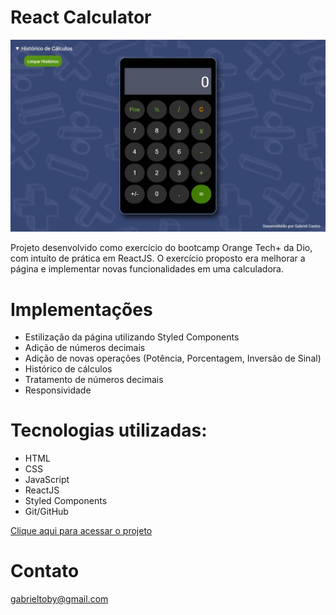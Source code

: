# React Calculator

![preview](./public/preview.jpg)

Projeto desenvolvido como exercício do bootcamp Orange Tech+ da Dio, com intuíto de prática em ReactJS. O exercício proposto era melhorar a página e implementar novas funcionalidades em uma calculadora.

# Implementações
- Estilização da página utilizando Styled Components
- Adição de números decimais
- Adição de novas operações (Potência, Porcentagem, Inversão de Sinal)
- Histórico de cálculos
- Tratamento de números decimais
- Responsividade

# Tecnologias utilizadas:
- HTML
- CSS
- JavaScript
- ReactJS
- Styled Components
- Git/GitHub

[Clique aqui para acessar o projeto](https://axlbr.github.io/react-calculator/)

# Contato
gabrieltoby@gmail.com
